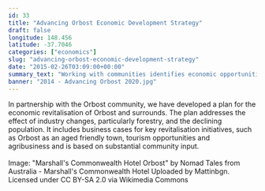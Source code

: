 ```yaml
---
id: 33
title: "Advancing Orbost Economic Development Strategy"
draft: false
longitude: 148.456
latitude: -37.7046
categories: ["economics"]
slug: "advancing-orbost-economic-development-strategy"
date: "2015-02-26T03:09:00+00:00"
summary_text: "Working with communities identifies economic opportunities in growth industries"
banner: "2014 - Advancing Orbost 2020.jpg"
---
```


In partnership with the Orbost community, we have developed a plan for the economic revitalisation of Orbost and surrounds. The plan addresses the effect of industry changes, particularly forestry, and the declining population. It includes business cases for key revitalisation initiatives, such as&nbsp;Orbost as an aged friendly town, tourism opportunities and agribusiness&nbsp;and is based on substantial community input.&nbsp;<br><br><span class="wysiwyg-color-silver">Image: "Marshall's Commonwealth Hotel Orbost" by Nomad Tales from Australia - Marshall's Commonwealth Hotel Uploaded by Mattinbgn. Licensed under CC BY-SA 2.0 via Wikimedia Commons&nbsp;</span><p></p>
